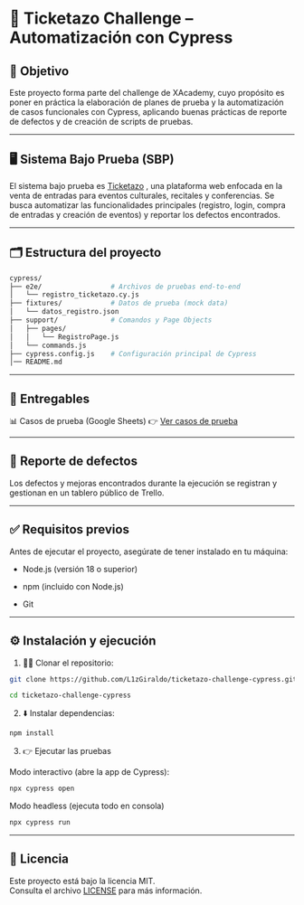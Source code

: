 
# 🎫 Ticketazo Challenge – Automatización con Cypress


## 📌 Objetivo

Este proyecto forma parte del challenge de XAcademy, cuyo propósito es poner en práctica la elaboración de planes de prueba y la automatización de casos funcionales con Cypress, aplicando buenas prácticas de reporte de defectos  y de creación de scripts de pruebas.  

___

## 🖥️ Sistema Bajo Prueba (SBP)

El sistema bajo prueba es [Ticketazo](https://ticketazo.com.ar/) , una plataforma web enfocada en la venta de entradas para eventos culturales, recitales y conferencias. Se busca automatizar las funcionalidades principales (registro, login, compra de entradas y creación de eventos) y reportar los defectos encontrados.

___

## 🗂️ Estructura del proyecto
```bash
cypress/
├── e2e/                 # Archivos de pruebas end-to-end
│   └── registro_ticketazo.cy.js
├── fixtures/            # Datos de prueba (mock data)
│   └── datos_registro.json
├── support/             # Comandos y Page Objects
│   ├── pages/
│   │   └── RegistroPage.js
│   └── commands.js
├── cypress.config.js    # Configuración principal de Cypress
│── README.md

```
___

## 📌 Entregables

📊 Casos de prueba (Google Sheets)
👉 [Ver casos de prueba](https://docs.google.com/spreadsheets/d/1YeyZIgGhVAkXvODsFKHLQxGjsXxmq5gBFEAY_VlRB-8/edit?usp=sharing)

___

## 🐞 Reporte de defectos

Los defectos y mejoras encontrados durante la ejecución se registran y gestionan en un tablero público de Trello.

___

## ✅ Requisitos previos

Antes de ejecutar el proyecto, asegúrate de tener instalado en tu máquina:

- Node.js (versión 18 o superior)

- npm (incluido con Node.js)

- Git

___

## ⚙️ Instalación y ejecución

1. 👨‍💻 Clonar el repositorio: 
```bash
git clone https://github.com/L1zGiraldo/ticketazo-challenge-cypress.git

cd ticketazo-challenge-cypress
```
2. ⬇️ Instalar dependencias:
   
```bash
npm install
```

3. 👉 Ejecutar las pruebas

Modo interactivo (abre la app de Cypress):

```bash
npx cypress open
```

Modo headless (ejecuta todo en consola)
```bash
npx cypress run
``` 

___
## 📄 Licencia
Este proyecto está bajo la licencia MIT.  
Consulta el archivo [LICENSE](https://github.com/L1zGiraldo/ticketazo-challenge-cypress/blob/main/LICENSE) para más información.

